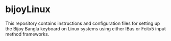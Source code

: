 # bijoyLinux
This repository contains instructions and configuration files for setting up the Bijoy Bangla keyboard on Linux systems using either IBus or Fcitx5 input method frameworks.

